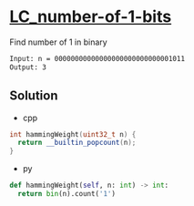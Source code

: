 # [LC_number-of-1-bits](https://leetcode.com/problems/number-of-1-bits)

Find number of 1 in binary

```txt
Input: n = 00000000000000000000000000001011
Output: 3
```

## Solution

* cpp

```cpp
int hammingWeight(uint32_t n) {
  return __builtin_popcount(n);
}
```

* py

```py
def hammingWeight(self, n: int) -> int:
  return bin(n).count('1')
```
